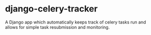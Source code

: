 # django-celery-tracker
A Django app which automatically keeps track of celery tasks run and allows for simple task resubmission and monitoring.
